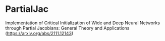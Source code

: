 # PartialJac

Implementation of Critical Initialization of Wide and Deep Neural Networks through Partial Jacobians: General Theory and Applications (https://arxiv.org/abs/2111.12143)
